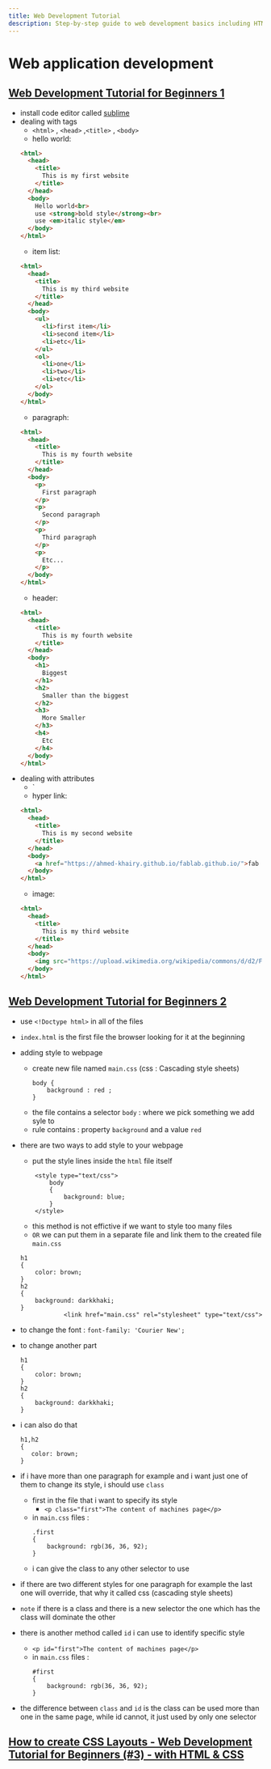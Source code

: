 ```yaml
---
title: Web Development Tutorial
description: Step-by-step guide to web development basics including HTML, CSS, and JavaScript
---
```


# Web application development

## [Web Development Tutorial for Beginners 1](https://www.youtube.com/watch?v=3JluqTojuME)

- install code editor called [sublime](https://www.sublimetext.com/docs/3/linux_repositories.html#apt)
- dealing with tags
  - `<html>` , `<head>` ,`<title>` , `<body>`
  - hello world:
  ```html
  <html>
    <head>
      <title>        
        This is my first website
      </title>
    </head>
    <body>
      Hello world<br>
      use <strong>bold style</strong><br>
      use <em>italic style</em>
    </body>
  </html>
  ```
  - item list:
  ```html
  <html>
    <head>
      <title>        
        This is my third website
      </title>
    </head>
    <body>
      <ul>
        <li>first item</li>
        <li>second item</li>
        <li>etc</li>
      </ul>
      <ol>
        <li>one</li>
        <li>two</li>
        <li>etc</li>
      </ol>
    </body>
  </html>
  ```
  - paragraph:
  ```html
  <html>
    <head>
      <title>        
        This is my fourth website
      </title>
    </head>
    <body>
      <p>
        First paragraph
      </p>
      <p>
        Second paragraph
      </p>
      <p>
        Third paragraph
      </p>
      <p>
        Etc...
      </p>
    </body>
  </html>
  ```
  - header:
  ```html
  <html>
    <head>
      <title>        
        This is my fourth website
      </title>
    </head>
    <body>
      <h1>
        Biggest
      </h1>
      <h2>
        Smaller than the biggest
      </h2>
      <h3>
        More Smaller
      </h3>
      <h4>
        Etc
      </h4>
    </body>
  </html>
  ```
- dealing with attributes
  - `<a ></a>
  - hyper link:
  ```html
  <html>
    <head>
      <title>        
        This is my second website
      </title>
    </head>
    <body>
      <a href="https://ahmed-khairy.github.io/fablab.github.io/">fab lab website</a>
    </body>
  </html>
  ```
  - image:
  ```html
  <html>
    <head>
      <title>        
        This is my third website
      </title>
    </head>
    <body>
      <img src="https://upload.wikimedia.org/wikipedia/commons/d/d2/Fab_Lab_logo.svg">
    </body>
  </html>
  ```

## [Web Development Tutorial for Beginners 2](https://www.youtube.com/watch?v=gBi8Obib0tw)

- use `<!Doctype html>` in all of the files
- `index.html` is the first file the browser looking for it at the beginning
- adding style to webpage
  - create new file named `main.css` (css : Cascading style sheets)
    ```
    body {
        background : red ;
    }
    ```
  - the file contains a selector `body` : where we pick something we add syle to
  - rule contains : property `background` and a value `red`
- there are two ways to add style to your webpage

  - put the style lines inside the `html` file itself

  ```
      <style type="text/css">
          body
          {
              background: blue;
          }
      </style>
  ```

  - this method is not effictive if we want to style too many files
  - `OR` we can put them in a separate file and link them to the created file `main.css`

  ```
  h1
  {
      color: brown;
  }
  h2
  {
      background: darkkhaki;
  }
              <link href="main.css" rel="stylesheet" type="text/css">
  ```

- to change the font : `font-family: 'Courier New';`
- to change another part
  ```
  h1
  {
      color: brown;
  }
  h2
  {
      background: darkkhaki;
  }
  ```
- i can also do that
  ```
  h1,h2
  {
     color: brown;
  }
  ```
- if i have more than one paragraph for example and i want just one of them to change its style, i should use `class`
  - first in the file that i want to specify its style
    - `<p class="first">The content of machines page</p>`
  - in `main.css` files :
    ```
    .first
    {
        background: rgb(36, 36, 92);
    }
    ```
  - i can give the class to any other selector to use
- if there are two different styles for one paragraph for example the last one will override, that why it called css (cascading style sheets)
- `note` if there is a class and there is a new selector the one which has the class will dominate the other
- there is another method called `id` i can use to identify specific style
  - `<p id="first">The content of machines page</p>`
  - in `main.css` files :
    ```
    #first
    {
        background: rgb(36, 36, 92);
    }
    ```
- the difference between `class` and `id` is the class can be used more than one in the same page, while id cannot, it just used by only one selector

## [How to create CSS Layouts - Web Development Tutorial for Beginners (#3) - with HTML & CSS](https://www.youtube.com/watch?v=9tzyJEwO9Os)
